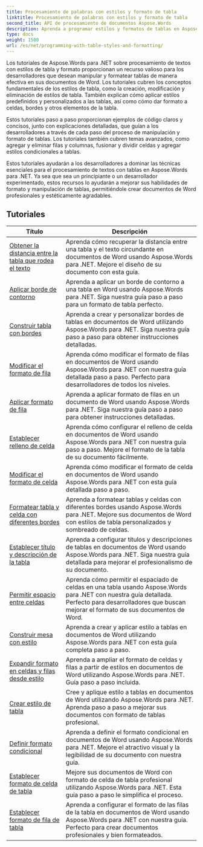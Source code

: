 ```yaml
---
title: Procesamiento de palabras con estilos y formato de tabla
linktitle: Procesamiento de palabras con estilos y formato de tabla
second_title: API de procesamiento de documentos Aspose.Words
description: Aprenda a programar estilos y formatos de tablas en Aspose.Words para .NET. Aprenda a aplicar estilos predefinidos, personalizar el formato de celda, los bordes y más con tutoriales paso a paso y código de muestra en C#.
type: docs
weight: 1580
url: /es/net/programming-with-table-styles-and-formatting/
---
```

Los tutoriales de Aspose.Words para .NET sobre procesamiento de textos con estilos de tabla y formato proporcionan un recurso valioso para los desarrolladores que desean manipular y formatear tablas de manera efectiva en sus documentos de Word. Los tutoriales cubren los conceptos fundamentales de los estilos de tabla, como la creación, modificación y eliminación de estilos de tabla. También explican cómo aplicar estilos predefinidos y personalizados a las tablas, así como cómo dar formato a celdas, bordes y otros elementos de la tabla.

Estos tutoriales paso a paso proporcionan ejemplos de código claros y concisos, junto con explicaciones detalladas, que guían a los desarrolladores a través de cada paso del proceso de manipulación y formato de tablas. Los tutoriales también cubren temas avanzados, como agregar y eliminar filas y columnas, fusionar y dividir celdas y agregar estilos condicionales a tablas.

Estos tutoriales ayudarán a los desarrolladores a dominar las técnicas esenciales para el procesamiento de textos con tablas en Aspose.Words para .NET. Ya sea que sea un principiante o un desarrollador experimentado, estos recursos lo ayudarán a mejorar sus habilidades de formato y manipulación de tablas, permitiéndole crear documentos de Word profesionales y estéticamente agradables.

 ## Tutoriales
| Título | Descripción |
| --- | --- |
| [Obtener la distancia entre la tabla que rodea el texto](./get-distance-between-table-surrounding-text/) | Aprenda cómo recuperar la distancia entre una tabla y el texto circundante en documentos de Word usando Aspose.Words para .NET. Mejore el diseño de su documento con esta guía. |
| [Aplicar borde de contorno](./apply-outline-border/) | Aprenda a aplicar un borde de contorno a una tabla en Word usando Aspose.Words para .NET. Siga nuestra guía paso a paso para un formato de tabla perfecto. |
| [Construir tabla con bordes](./build-table-with-borders/) | Aprenda a crear y personalizar bordes de tablas en documentos de Word utilizando Aspose.Words para .NET. Siga nuestra guía paso a paso para obtener instrucciones detalladas. |
| [Modificar el formato de fila](./modify-row-formatting/) | Aprenda cómo modificar el formato de filas en documentos de Word usando Aspose.Words para .NET con nuestra guía detallada paso a paso. Perfecto para desarrolladores de todos los niveles. |
| [Aplicar formato de fila](./apply-row-formatting/) | Aprenda a aplicar formato de filas en un documento de Word usando Aspose.Words para .NET. Siga nuestra guía paso a paso para obtener instrucciones detalladas. |
| [Establecer relleno de celda](./set-cell-padding/) | Aprenda cómo configurar el relleno de celda en documentos de Word usando Aspose.Words para .NET con nuestra guía paso a paso. Mejore el formato de la tabla de su documento fácilmente. |
| [Modificar el formato de celda](./modify-cell-formatting/) | Aprenda cómo modificar el formato de celda en documentos de Word usando Aspose.Words para .NET con esta guía detallada paso a paso. |
| [Formatear tabla y celda con diferentes bordes](./format-table-and-cell-with-different-borders/) | Aprenda a formatear tablas y celdas con diferentes bordes usando Aspose.Words para .NET. Mejore sus documentos de Word con estilos de tabla personalizados y sombreado de celdas. |
| [Establecer título y descripción de la tabla](./set-table-title-and-description/) | Aprenda a configurar títulos y descripciones de tablas en documentos de Word usando Aspose.Words para .NET. Siga nuestra guía detallada para mejorar el profesionalismo de su documento. |
| [Permitir espacio entre celdas](./allow-cell-spacing/) | Aprenda cómo permitir el espaciado de celdas en una tabla usando Aspose.Words para .NET con nuestra guía detallada. Perfecto para desarrolladores que buscan mejorar el formato de sus documentos de Word. |
| [Construir mesa con estilo](./build-table-with-style/) | Aprenda a crear y aplicar estilo a tablas en documentos de Word utilizando Aspose.Words para .NET con esta guía completa paso a paso. |
| [Expandir formato en celdas y filas desde estilo](./expand-formatting-on-cells-and-row-from-style/) | Aprenda a ampliar el formato de celdas y filas a partir de estilos en documentos de Word utilizando Aspose.Words para .NET. Guía paso a paso incluida. |
| [Crear estilo de tabla](./create-table-style/) | Cree y aplique estilo a tablas en documentos de Word utilizando Aspose.Words para .NET. Aprenda paso a paso a mejorar sus documentos con formato de tablas profesional. |
| [Definir formato condicional](./define-conditional-formatting/) | Aprenda a definir el formato condicional en documentos de Word usando Aspose.Words para .NET. Mejore el atractivo visual y la legibilidad de su documento con nuestra guía. |
| [Establecer formato de celda de tabla](./set-table-cell-formatting/) | Mejore sus documentos de Word con formato de celda de tabla profesional utilizando Aspose.Words para .NET. Esta guía paso a paso le simplifica el proceso. |
| [Establecer formato de fila de tabla](./set-table-row-formatting/) | Aprenda a configurar el formato de las filas de la tabla en documentos de Word usando Aspose.Words para .NET con nuestra guía. Perfecto para crear documentos profesionales y bien formateados. |